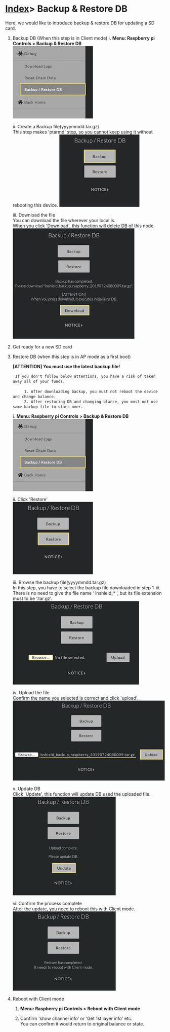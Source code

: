 # [Index](index.html)> Backup & Restore DB

Here, we would like to introduce backup & restore DB for updating a SD card.

1. Backup DB (When this step is in Client mode)
    ⅰ. **Menu: Raspberry pi Controls > Backup & Restore DB**  
       ![backup & restore](images/bs01.jpg)
    
    ⅱ. Create a Backup file(yyyymmdd.tar.gz)  
       This step makes 'ptarmd' stop, so you cannot keep using it without rebooting this device.
       ![backup](images/bs02.jpg)

    ⅲ. Download the file  
       You can download the file wherever your local is.  
       When you click 'Download', this function will delete DB of this node. 
       ![backup](images/bs03.jpg)
    
2. Get ready for a new SD card

3. Restore DB (when this step is in AP mode as a first boot)
    
    **[ATTENTION] You must use the latest backup file!**  
    
        If you don't follow below attentions, you have a risk of taken away all of your funds.  
        
            1. After downloading backup, you must not reboot the device and change balance.  
            2. After restoring DB and changing blance, you must not use same backup file to start over.  
            
    ⅰ. **Menu: Raspberry pi Controls > Backup & Restore DB**  
       ![backup & restore](images/bs01.jpg)
    
    ⅱ. Click 'Restore'  
       ![backup](images/bs04.jpg)

    ⅲ. Browse the backup file(yyyymmdd.tar.gz)  
       In this step, you have to select the backup file downloaded in step 1-iii.  
       There is no need to give the file name ‘ lnshield_* ’, but its file extension must to be ‘.tar.gz’.
       ![backup](images/bs05.jpg)

    ⅳ. Upload the file  
        Confirm the name you selected is correct and click 'upload'.
       ![backup](images/bs06.jpg)

    ⅴ. Update DB  
       Click 'Update', this function will update DB used the uploaded file.
       ![upload](images/bs07.jpg)

    ⅵ. Confirm the process complete  
       After the update, you need to reboot this with Client mode. 
       ![complete](images/bs08.jpg)

4. Reboot with Client mode
    1. **Menu: Raspberry pi Controls > Reboot with Client mode**
   
    2. Confirm 'show channel info' or 'Get 1st layer info' etc.  
       You can confirm it would return to original balance or state.  
